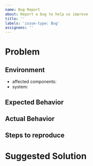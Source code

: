 ```yaml
---
name: Bug Report
about: Report a bug to help us improve
title: ''
labels: 'issue-type: Bug'
assignees: ''
---
```


# Problem

## Environment
- affected components: 
- system: 

## Expected Behavior


## Actual Behavior


## Steps to reproduce


# Suggested Solution

